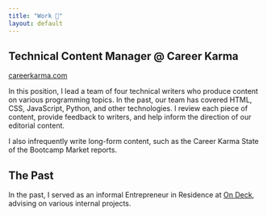 ```yaml
---
title: "Work 💼"
layout: default
---
```


<section>
	<h2>Technical Content Manager @ Career Karma</h2>
	<p><a href="https://careerkarma.com">careerkarma.com</a></p>
	<p>In this position, I lead a team of four technical writers who produce content on various programming topics. In the past, our team has covered HTML, CSS, JavaScript, Python, and other technologies. I review each piece of content, provide feedback to writers, and help inform the direction of our editorial content.</p>
	<p>I also infrequently write long-form content, such as the Career Karma State of the Bootcamp Market reports.</p>
	<h2>The Past</h2>
	<p>In the past, I served as an informal Entrepreneur in Residence at <a href="https://www.beondeck.com/">On Deck</a>, advising on various internal projects.</p>
</section>